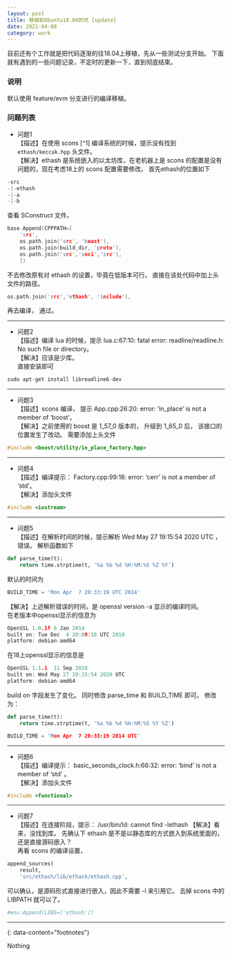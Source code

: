 ```yaml
---
layout: post
title: 移植到Ubuntu18.04的坑 [update]
date: 2021-04-08
category: work
---
```


目前还有个工作就是把代码逐渐的往18.04上移植，先从一些测试分支开始。 下面就有遇到的一些问题记录，不定时的更新一下，直到彻底结束。  

### 说明
默认使用 feature/evm 分支进行的编译移植。  

### 问题列表

* 问题1  
【描述】在使用 scons [^1] 编译系统的时候，提示没有找到 `ethash/keccak.hpp` 头文件。  
【解决】ethash 是系统嵌入的以太坊库，在老机器上是 scons 的配置是没有问题的，现在考虑18上的 scons 配置需要修改。 首先ethash的位置如下  
```c
-src 
-|-ethash
-|-a
-|-b
```
查看 SConstruct 文件。  
```c
base.Append(CPPPATH=[
    'src',
    os.path.join('src', 'beast'),
    os.path.join(build_dir, 'proto'),
    os.path.join('src','soci','src'),
    ])
```
不去修改原有对 ethash 的设置，毕竟在低版本可行。 直接在该处代码中加上头文件的路径。  
```c
os.path.join('src','ethash', 'include'),
```
再去编译， 通过。  

***

* 问题2  
【描述】编译 lua 的时候，提示 lua.c:67:10: fatal error: readline/readline.h: No such file or directory。  
【解决】应该是少库。   
直接安装即可  
```c
sudo apt-get install libreadline6-dev
```

***

* 问题3  
【描述】scons 编译， 提示 App.cpp:26:20: error: ‘in_place’ is not a member of ‘boost’。  
【解决】之前使用的 boost 是 1_57_0 版本的， 升级到 1_65_0 后， 该接口的位置发生了改动。 需要添加上头文件  
```c
#include <boost/utility/in_place_factory.hpp>
```

***

* 问题4  
【描述】编译提示： Factory.cpp:99:18: error: ‘cerr’ is not a member of ‘std’。  
【解决】添加头文件
```c
#include <iostream>
```

*** 

* 问题5  
【描述】在解析时间的时候，提示解析 Wed May 27 19:15:54 2020 UTC ，错误。 解析函数如下  
```python
def parse_time(t):
    return time.strptime(t, '%a %b %d %H:%M:%S %Z %Y')
```
默认的时间为
```python
BUILD_TIME = 'Mon Apr  7 20:33:19 UTC 2014'
```
【解决】上述解析错误的时间，是 openssl version -a 显示的编译时间。   
在老版本中openssl显示的信息为  
```c
OpenSSL 1.0.1f 6 Jan 2014
built on: Tue Dec  4 20:09:18 UTC 2018
platform: debian-amd64
```
在18上openssl显示的信息是  
```c
OpenSSL 1.1.1  11 Sep 2018
built on: Wed May 27 19:15:54 2020 UTC
platform: debian-amd64
```
build on 字段发生了变化。  同时修改 parse_time 和 BUILD_TIME 即可。  修改为：
```python
def parse_time(t):
    return time.strptime(t, '%a %b %d %H:%M:%S %Y %Z')
```
```c
BUILD_TIME = 'Mon Apr  7 20:33:19 2014 UTC'
```

***

* 问题6  
【描述】编译提示： basic_seconds_clock.h:66:32: error: ‘bind’ is not a member of ‘std’ 。  
【解决】添加头文件
```c
#include <functional>
```

***

* 问题7  
【描述】在连接阶段，提示： /usr/bin/ld: cannot find -lethash
【解决】看来，没找到库。 先确认下 ethash 是不是以静态库的方式嵌入到系统里面的，还是直接源码嵌入？  
再看 scons 的编译设置，  
```python
append_sources(
    result,
    'src/ethash/lib/ethash/ethash.cpp',
```
可以确认，是源码形式直接进行嵌入，因此不需要 -l 来引用它。 去掉 scons 中的 LIBPATH 就可以了。  
```python
#env.Append(LIBS=['ethash'])
```

---
{: data-content="footnotes"}

Nothing